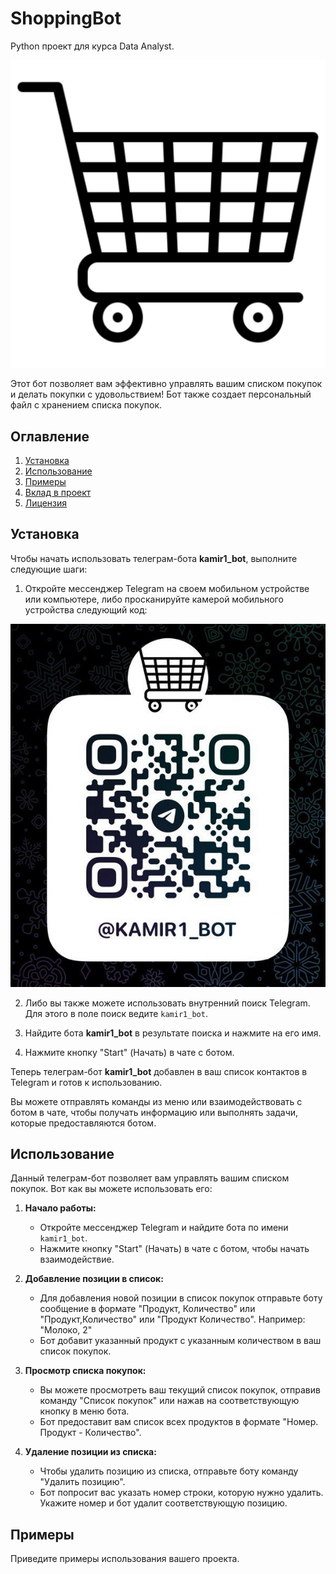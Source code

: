 # ShoppingBot
Python проект для курса Data Analyst.

![Логотип](logo.jpg)

Этот бот позволяет вам эффективно управлять вашим списком покупок и делать покупки с удовольствием!
Бот также создает персональный файл с хранением списка покупок.

## Оглавление

1. [Установка](#установка)
2. [Использование](#использование)
3. [Примеры](#примеры)
4. [Вклад в проект](#вклад-в-проект)
5. [Лицензия](#лицензия)

## Установка

Чтобы начать использовать телеграм-бота **kamir1_bot**, выполните следующие шаги:

1. Откройте мессенджер Telegram на своем мобильном устройстве или компьютере, либо просканируйте камерой мобильного устройства следующий код:

![QR Code](qrCode.jpg)

2. Либо вы также можете использовать внутренний поиск Telegram. Для этого в поле поиск ведите `kamir1_bot`.

3. Найдите бота **kamir1_bot** в результате поиска и нажмите на его имя.

4. Нажмите кнопку "Start" (Начать) в чате с ботом.

Теперь телеграм-бот **kamir1_bot** добавлен в ваш список контактов в Telegram и готов к использованию.

Вы можете отправлять команды из меню или взаимодействовать с ботом в чате, чтобы получать информацию или выполнять задачи, которые предоставляются ботом.

## Использование

Данный телеграм-бот позволяет вам управлять вашим списком покупок. Вот как вы можете использовать его:

1. **Начало работы:**

    - Откройте мессенджер Telegram и найдите бота по имени `kamir1_bot`.
    - Нажмите кнопку "Start" (Начать) в чате с ботом, чтобы начать взаимодействие.

2. **Добавление позиции в список:**

    - Для добавления новой позиции в список покупок отправьте боту сообщение в формате "Продукт, Количество" или "Продукт,Количество" или "Продукт Количество". Например: "Молоко, 2"
    - Бот добавит указанный продукт с указанным количеством в ваш список покупок.

3. **Просмотр списка покупок:**

    - Вы можете просмотреть ваш текущий список покупок, отправив команду "Список покупок" или нажав на соответствующую кнопку в меню бота.
    - Бот предоставит вам список всех продуктов в формате "Номер. Продукт - Количество".

4. **Удаление позиции из списка:**

    - Чтобы удалить позицию из списка, отправьте боту команду "Удалить позицию".
    - Бот попросит вас указать номер строки, которую нужно удалить. Укажите номер и бот удалит соответствующую позицию.


## Примеры

Приведите примеры использования вашего проекта.

